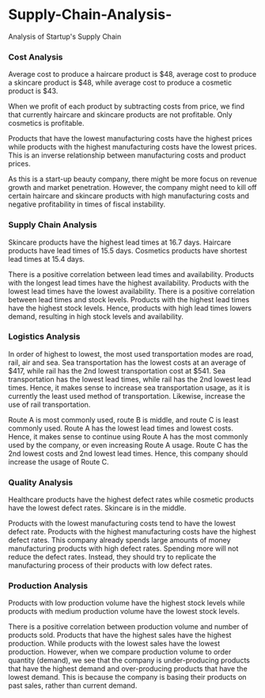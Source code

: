 # Supply-Chain-Analysis-
Analysis of Startup's Supply Chain

                              


### Cost Analysis 

Average cost to produce a haircare product is $48, average cost to produce a skincare product is $48, while average cost to produce a cosmetic product is $43.
 
When we profit of each product by subtracting costs from price, we find that currently haircare and skincare products are not profitable. Only cosmetics is profitable. 

Products that have the lowest manufacturing costs have the highest prices while products with the highest manufacturing costs have the lowest prices. This is an inverse relationship between manufacturing costs and product prices.

As this is a start-up beauty company, there might be more focus on revenue growth and market penetration. However, the company might need to kill off certain haircare and skincare products with high manufacturing costs and negative profitability in times of fiscal instability.

### Supply Chain Analysis 

Skincare products have the highest lead times at 16.7 days. Haircare products have lead times of 15.5 days. Cosmetics products have shortest lead times at 15.4 days. 

There is a positive correlation between lead times and availability. Products with the longest lead times have the highest availability. Products with the lowest lead times have the lowest availability. There is a positive correlation between lead times and stock levels. Products with the highest lead times have the highest stock levels. Hence, products with high lead times lowers demand, resulting in high stock levels and availability. 


### Logistics Analysis

In order of highest to lowest, the most used transportation modes are road, rail, air and sea.
Sea transportation has the lowest costs at an average of $417, while rail has the 2nd lowest transportation cost at $541.
Sea transportation has the lowest lead times, while rail has the 2nd lowest lead times. Hence, it makes sense to increase sea transportation usage, as it is currently the least used method of transportation. Likewise, increase the use of rail transportation.  

Route A is most commonly used, route B is middle, and route C is least commonly used. 
Route A has the lowest lead times and lowest costs. Hence, it makes sense to continue using Route A has the most commonly used by the company, or even increasing Route A usage. Route C has the 2nd lowest costs and 2nd lowest lead times. Hence, this company should increase the usage of Route C. 

### Quality Analysis 

Healthcare products have the highest defect rates while cosmetic products have the lowest defect rates. Skincare is in the middle. 

Products with the lowest manufacturing costs tend to have the lowest defect rate. Products with the highest manufacturing costs have the highest defect rates. This company already spends large amounts of money manufacturing products with high defect rates. Spending more will not reduce the defect rates. Instead, they should try to replicate the manufacturing process of their products with low defect rates. 

### Production Analysis 

Products with low production volume have the highest stock levels while products with medium production volume have the lowest stock levels.

There is a positive correlation between production volume and number of products sold. Products that have the highest sales have the highest production. While products with the lowest sales have the lowest production.
However, when we compare production volume to order quantity (demand), we see that the company is under-producing products that have the highest demand and over-producing products that have the lowest demand. This is because the company is basing their products on past sales, rather than current demand. 


